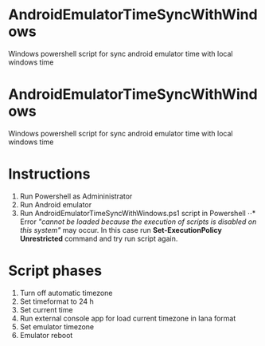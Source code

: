 # AndroidEmulatorTimeSyncWithWindows
Windows powershell script for sync android emulator time with local windows time

# AndroidEmulatorTimeSyncWithWindows
Windows powershell script for sync android emulator time with local windows time

# Instructions
1. Run Powershell as Admininistrator
2. Run Android emulator
3. Run AndroidEmulatorTimeSyncWithWindows.ps1 script in Powershell
⋅⋅* Error *"cannot be loaded because the execution of scripts is disabled on this system"* may occur. In this case run **Set-ExecutionPolicy Unrestricted** command and try run script again.

# Script phases
1. Turn off automatic timezone
2. Set timeformat to 24 h
3. Set current time
4. Run external console app for load current timezone in Iana format
5. Set emulator timezone
6. Emulator reboot